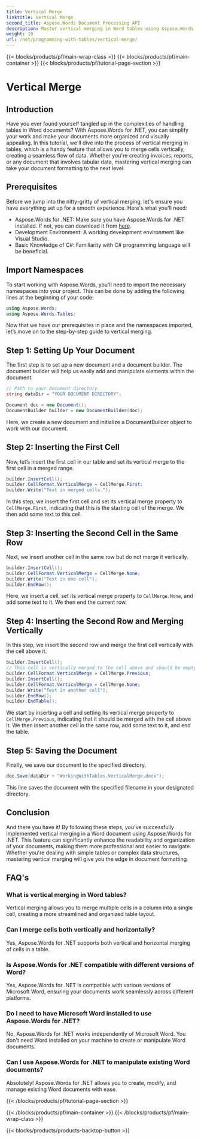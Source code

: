 ```yaml
---
title: Vertical Merge
linktitle: Vertical Merge
second_title: Aspose.Words Document Processing API
description: Master vertical merging in Word tables using Aspose.Words for .NET with this detailed guide. Learn step-by-step instructions for professional document formatting.
weight: 10
url: /net/programming-with-tables/vertical-merge/
---
```


{{< blocks/products/pf/main-wrap-class >}}
{{< blocks/products/pf/main-container >}}
{{< blocks/products/pf/tutorial-page-section >}}

# Vertical Merge

## Introduction

Have you ever found yourself tangled up in the complexities of handling tables in Word documents? With Aspose.Words for .NET, you can simplify your work and make your documents more organized and visually appealing. In this tutorial, we'll dive into the process of vertical merging in tables, which is a handy feature that allows you to merge cells vertically, creating a seamless flow of data. Whether you're creating invoices, reports, or any document that involves tabular data, mastering vertical merging can take your document formatting to the next level.

## Prerequisites

Before we jump into the nitty-gritty of vertical merging, let's ensure you have everything set up for a smooth experience. Here's what you'll need:

- Aspose.Words for .NET: Make sure you have Aspose.Words for .NET installed. If not, you can download it from [here](https://releases.aspose.com/words/net/).
- Development Environment: A working development environment like Visual Studio.
- Basic Knowledge of C#: Familiarity with C# programming language will be beneficial.

## Import Namespaces

To start working with Aspose.Words, you'll need to import the necessary namespaces into your project. This can be done by adding the following lines at the beginning of your code:

```csharp
using Aspose.Words;
using Aspose.Words.Tables;
```

Now that we have our prerequisites in place and the namespaces imported, let’s move on to the step-by-step guide to vertical merging.

## Step 1: Setting Up Your Document

The first step is to set up a new document and a document builder. The document builder will help us easily add and manipulate elements within the document.

```csharp
// Path to your document directory
string dataDir = "YOUR DOCUMENT DIRECTORY";

Document doc = new Document();
DocumentBuilder builder = new DocumentBuilder(doc);
```

Here, we create a new document and initialize a DocumentBuilder object to work with our document.

## Step 2: Inserting the First Cell

Now, let’s insert the first cell in our table and set its vertical merge to the first cell in a merged range.

```csharp
builder.InsertCell();
builder.CellFormat.VerticalMerge = CellMerge.First;
builder.Write("Text in merged cells.");
```

In this step, we insert the first cell and set its vertical merge property to `CellMerge.First`, indicating that this is the starting cell of the merge. We then add some text to this cell.

## Step 3: Inserting the Second Cell in the Same Row

Next, we insert another cell in the same row but do not merge it vertically.

```csharp
builder.InsertCell();
builder.CellFormat.VerticalMerge = CellMerge.None;
builder.Write("Text in one cell");
builder.EndRow();
```

Here, we insert a cell, set its vertical merge property to `CellMerge.None`, and add some text to it. We then end the current row.

## Step 4: Inserting the Second Row and Merging Vertically

In this step, we insert the second row and merge the first cell vertically with the cell above it.

```csharp
builder.InsertCell();
// This cell is vertically merged to the cell above and should be empty.
builder.CellFormat.VerticalMerge = CellMerge.Previous;
builder.InsertCell();
builder.CellFormat.VerticalMerge = CellMerge.None;
builder.Write("Text in another cell");
builder.EndRow();
builder.EndTable();
```

We start by inserting a cell and setting its vertical merge property to `CellMerge.Previous`, indicating that it should be merged with the cell above it. We then insert another cell in the same row, add some text to it, and end the table.

## Step 5: Saving the Document

Finally, we save our document to the specified directory.

```csharp
doc.Save(dataDir + "WorkingWithTables.VerticalMerge.docx");
```

This line saves the document with the specified filename in your designated directory.

## Conclusion

And there you have it! By following these steps, you've successfully implemented vertical merging in a Word document using Aspose.Words for .NET. This feature can significantly enhance the readability and organization of your documents, making them more professional and easier to navigate. Whether you're dealing with simple tables or complex data structures, mastering vertical merging will give you the edge in document formatting.

## FAQ's

### What is vertical merging in Word tables?
Vertical merging allows you to merge multiple cells in a column into a single cell, creating a more streamlined and organized table layout.

### Can I merge cells both vertically and horizontally?
Yes, Aspose.Words for .NET supports both vertical and horizontal merging of cells in a table.

### Is Aspose.Words for .NET compatible with different versions of Word?
Yes, Aspose.Words for .NET is compatible with various versions of Microsoft Word, ensuring your documents work seamlessly across different platforms.

### Do I need to have Microsoft Word installed to use Aspose.Words for .NET?
No, Aspose.Words for .NET works independently of Microsoft Word. You don't need Word installed on your machine to create or manipulate Word documents.

### Can I use Aspose.Words for .NET to manipulate existing Word documents?
Absolutely! Aspose.Words for .NET allows you to create, modify, and manage existing Word documents with ease.

{{< /blocks/products/pf/tutorial-page-section >}}

{{< /blocks/products/pf/main-container >}}
{{< /blocks/products/pf/main-wrap-class >}}

{{< blocks/products/products-backtop-button >}}
